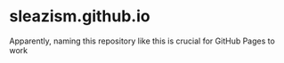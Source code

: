 # sleazism.github.io
Apparently, naming this repository like this is crucial for GitHub Pages to work
